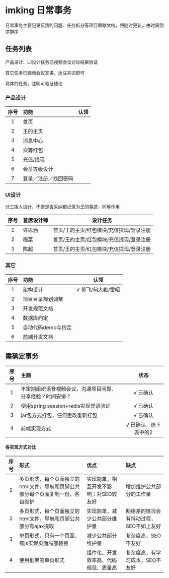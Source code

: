 # imking 日常事务
日常事务主要记录反馈的问题、任务拆分等项目跟踪文档，将随时更新，由时间倒序排序

## 任务列表

产品设计、UI设计任务已视频会议讨论结果验证

其它任务已视频会议宣讲，达成共识即可

具体的任务，注明可验证结论

### 产品设计
| 序号 | 功能 | 认领 |
|:---:|:----- |:-----:|
| 1 | 首页 |   |
| 2 | 王的主页 |   |
| 3 | 消息中心 |    |
| 4 | 众筹红包 |   |
| 5 | 充值/提现 |  |
| 6 | 会员等级设计 |  |
| 7 | 登录／注册／找回密码 |   |

### UI设计
分三拨人设计，不管是否采纳都记录为王的事迹，同等作用

| 序号 | 首席设计师 | 设计任务 |
|:---:|:----- |:-----:|
| 1 | 许思涵 | 首页/王的主页/红包模块/充值提现/登录注册 |
| 2 | 梅菜 | 首页/王的主页/红包模块/充值提现/登录注册 |
| 3 | 陈超 | 首页/王的主页/红包模块/充值提现/登录注册 |

### 其它
| 序号 | 功能 | 认领 |
|:---:|:----- |:-----:|
| 1 | 架构设计 | √ 黄飞/何大艳/雷昭 |
| 2 | 项目目录规划调整 |  |
| 3 | 开发规范文档 |  |
| 4 | 数据库约定 |  |
| 5 | 自动代码demo与约定 |  |
| 6 | 前端开发文档 |  |

## 需确定事务
| 序号 | 主题 | 状态 |
|:---:|:----- |:-----:|
| 1 | 不定期组织语音视频会议，沟通项目问题、分享经验？时间安排？ | √ 已确认 |
| 2 | 使用spring session+redis实现登录验证  | √ 已确认 |
| 3 | jar包方式打包，任何更改重新打包  | √ 已确认 |
| 4 | 前端实现方式  | √ 已确认，选下表中的2 |

#### 各实现方式对比
| 序号 | 形式 | 优点 | 缺点 |
|:---:|:----- |:----- |:--- |
| 1 | 多页形式，每个页面独立的html文件，导航和页脚公共部分每个页面复制一份，各自维护 | 实现简单，相互开发不影响；对SEO较友好 | 增加维护公共部分的工作量 |
| 2 | 多页形式，每个页面独立的html文件，导航和页脚公共部分有ajax提取 | 实现简单，减少公共部分维护量 | 网络差的情况会有抖动过程，SEO不如上友好 |
| 3 | 单页形式，只有一个页面，有js实现页面局部替换 | 减少公共部分维护量 | 复杂度高，SEO不友好 |
| 4 | 使用框架的单页形式 | 组件化、开发效率高、代码规范、质量高 | 复杂度高，有学习成本，SEO不友好 |

